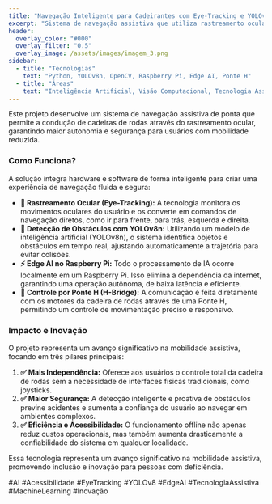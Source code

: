 ```yaml
---
title: "Navegação Inteligente para Cadeirantes com Eye-Tracking e YOLOv8"
excerpt: "Sistema de navegação assistiva que utiliza rastreamento ocular para controle de cadeira de rodas e IA para detecção de obstáculos em tempo real, garantindo maior autonomia e segurança."
header:
  overlay_color: "#000"
  overlay_filter: "0.5"
  overlay_image: /assets/images/imagem_3.png
sidebar:
  - title: "Tecnologias"
    text: "Python, YOLOv8n, OpenCV, Raspberry Pi, Edge AI, Ponte H"
  - title: "Áreas"
    text: "Inteligência Artificial, Visão Computacional, Tecnologia Assistiva, Robótica"
---
```


Este projeto desenvolve um sistema de navegação assistiva de ponta que permite a condução de cadeiras de rodas através do rastreamento ocular, garantindo maior autonomia e segurança para usuários com mobilidade reduzida.

### Como Funciona?

A solução integra hardware e software de forma inteligente para criar uma experiência de navegação fluida e segura:

*   **👀 Rastreamento Ocular (Eye-Tracking):** A tecnologia monitora os movimentos oculares do usuário e os converte em comandos de navegação diretos, como ir para frente, para trás, esquerda e direita.
*   **🤖 Detecção de Obstáculos com YOLOv8n:** Utilizando um modelo de inteligência artificial (YOLOv8n), o sistema identifica objetos e obstáculos em tempo real, ajustando automaticamente a trajetória para evitar colisões.
*   **⚡ Edge AI no Raspberry Pi:** Todo o processamento de IA ocorre localmente em um Raspberry Pi. Isso elimina a dependência da internet, garantindo uma operação autônoma, de baixa latência e eficiente.
*   **🔌 Controle por Ponte H (H-Bridge):** A comunicação é feita diretamente com os motores da cadeira de rodas através de uma Ponte H, permitindo um controle de movimentação preciso e responsivo.

### Impacto e Inovação

O projeto representa um avanço significativo na mobilidade assistiva, focando em três pilares principais:

1.  **✅ Mais Independência:** Oferece aos usuários o controle total da cadeira de rodas sem a necessidade de interfaces físicas tradicionais, como joysticks.
2.  **✅ Maior Segurança:** A detecção inteligente e proativa de obstáculos previne acidentes e aumenta a confiança do usuário ao navegar em ambientes complexos.
3.  **✅ Eficiência e Acessibilidade:** O funcionamento offline não apenas reduz custos operacionais, mas também aumenta drasticamente a confiabilidade do sistema em qualquer localidade.

Essa tecnologia representa um avanço significativo na mobilidade assistiva, promovendo inclusão e inovação para pessoas com deficiência.

#AI #Acessibilidade #EyeTracking #YOLOv8 #EdgeAI #TecnologiaAssistiva #MachineLearning #Inovação
